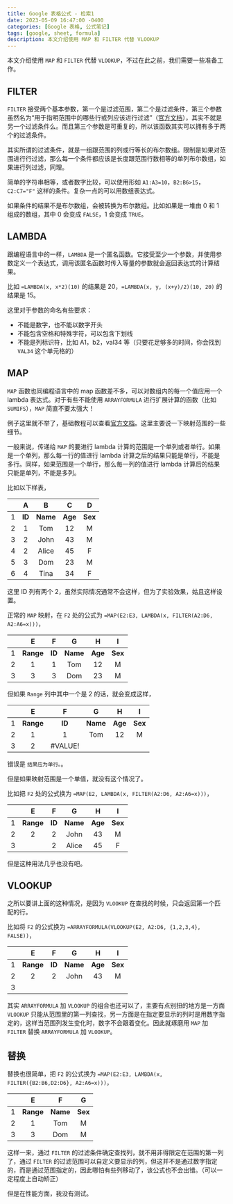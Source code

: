 ```yaml
---
title: Google 表格公式 - 检索1
date: 2023-05-09 16:47:00 -0400
categories: [Google 表格, 公式笔记]
tags: [google, sheet, formula]
description: 本文介绍使用 MAP 和 FILTER 代替 VLOOKUP
---
```


本文介绍使用 `MAP` 和 `FILTER` 代替 `VLOOKUP`，不过在此之前，我们需要一些准备工作。

## FILTER

`FILTER` 接受两个基本参数，第一个是过滤范围，第二个是过滤条件，第三个参数虽然名为“用于指明范围中的哪些行或列应该进行过滤”（[官方文档](https://support.google.com/docs/answer/3093197)），其实不就是另一个过滤条件么。而且第三个参数是可重复的，所以该函数其实可以拥有多于两个的过滤条件。

其实所谓的过滤条件，就是一组跟范围的列或行等长的布尔数组。限制是如果对范围进行行过滤，那么每一个条件都应该是长度跟范围行数相等的单列布尔数组，如果进行列过滤，同理。

简单的字符串相等，或者数字比较，可以使用形如 `A1:A3=10`，`B2:B6>15`，`C2:C7="F"` 这样的条件。复杂一点的可以用数组表达式。

如果条件的结果不是布尔数组，会被转换为布尔数组。比如如果是一堆由 0 和 1 组成的数组，其中 0 会变成 `FALSE`，1 会变成 `TRUE`。

## LAMBDA

跟编程语言中的一样，`LAMBDA` 是一个匿名函数。它接受至少一个参数，并使用参数定义一个表达式，调用该匿名函数时传入等量的参数就会返回表达式的计算结果。

比如 `=LAMBDA(x, x*2)(10)` 的结果是 20，`=LAMBDA(x, y, (x+y)/2)(10, 20)` 的结果是 15。

这里对于参数的命名有些要求：

- 不能是数字，也不能以数字开头
- 不能包含空格和特殊字符，可以包含下划线
- 不能是列标识符，比如 A1，b2，val34 等（只要花足够多的时间，你会找到 `VAL34` 这个单元格的）

## MAP

`MAP` 函数也同编程语言中的 map 函数差不多，可以对数组内的每一个值应用一个 lambda 表达式。对于有些不能使用 `ARRAYFORMULA` 进行扩展计算的函数（比如 `SUMIFS`），`MAP` 简直不要太强大！

例子这里就不举了，基础教程可以查看[官方文档](https://support.google.com/docs/answer/12568985)。这里主要说一下映射范围的一些细节。

一般来说，传递给 `MAP` 的要进行 lambda 计算的范围是一个单列或者单行。如果是一个单列，那么每一行的值进行 lambda 计算之后的结果只能是单行，不能是多行。同样，如果范围是一个单行，那么每一列的值进行 lambda 计算后的结果只能是单列，不能是多列。

比如以下样表，

|   | A | B | C | D |
|:-:|:-:|:-:|:-:|:-:|
| 1 | **ID** | **Name** | **Age** | **Sex** |
| 2 | 1  | Tom   | 12  | M   |
| 3 | 2  | John  | 43  | M   |
| 4 | 2  | Alice | 45  | F   |
| 5 | 3  | Dom   | 23  | M   |
| 6 | 4  | Tina  | 34  | F   |

这里 ID 列有两个 2，虽然实际情况通常不会这样，但为了实验效果，姑且这样设置。

正常的 `MAP` 映射，在 `F2` 处的公式为 `=MAP(E2:E3, LAMBDA(x, FILTER(A2:D6, A2:A6=x)))`，

|   | E | F | G | H | I |
|:-:|:-:|:-:|:-:|:-:|:-:|
| 1 | **Range** | **ID** | **Name** | **Age** | **Sex** |
| 2 | 1     | 1  | Tom  | 12  | M   |
| 3 | 3     | 3  | Dom  | 23  | M   |

但如果 `Range` 列中其中一个是 2 的话，就会变成这样，

|   | E | F | G | H | I |
|:-:|:-:|:-:|:-:|:-:|:-:|
| 1 | **Range** | **ID** | **Name** | **Age** | **Sex** |
| 2 | 1     | 1  | Tom  | 12  | M   |
| 3 | 2     | #VALUE! |

错误是 `结果应为单行。`。

但是如果映射范围是一个单值，就没有这个情况了。

比如把 `F2` 处的公式换为 `=MAP(E2, LAMBDA(x, FILTER(A2:D6, A2:A6=x)))`，

|   | E | F | G | H | I |
|:-:|:-:|:-:|:-:|:-:|:-:|
| 1 | **Range** | **ID** | **Name** | **Age** | **Sex** |
| 2 | 2 | 2 | John  | 43 | M |
| 3 | | 2 | Alice | 45 | F |

但是这种用法几乎也没有吧。

## VLOOKUP

之所以要讲上面的这种情况，是因为 `VLOOKUP` 在查找的时候，只会返回第一个匹配的行。

比如将 `F2` 的公式换为 `=ARRAYFORMULA(VLOOKUP(E2, A2:D6, {1,2,3,4}, FALSE))`，

|   | E | F | G | H | I |
|:-:|:-:|:-:|:-:|:-:|:-:|
| 1 | **Range** | **ID** | **Name** | **Age** | **Sex** |
| 2 | 2 | 2 | John  | 43 | M |
| 3 |

其实 `ARRAYFORMULA` 加 `VLOOKUP` 的组合也还可以了，主要有点别扭的地方是一方面 `VLOOKUP` 只能从范围里的第一列查找，另一方面是在指定要显示的列时是用数字指定的，这样当范围列发生变化时，数字不会跟着变化。因此就琢磨用 `MAP` 加 `FILTER` 替换 `ARRAYFORMULA` 加 `VLOOKUP`。

## 替换

替换也很简单，把 `F2` 的公式换为 `=MAP(E2:E3, LAMBDA(x, FILTER({B2:B6,D2:D6}, A2:A6=x)))`，

|   | E | F | G |
|:-:|:-:|:-:|:-:|
| 1 | **Range** | **Name** | **Sex** |
| 2 | 1     | Tom | M   |
| 3 | 3     | Dom | M   |

这样一来，通过 `FILTER` 的过滤条件确定查找列，就不用非得限定在范围的第一列了，通过 `FILTER` 的过滤范围可以自定义要显示的列，但这并不是通过数字指定的，而是通过范围指定的，因此哪怕有些列移动了，该公式也不会出错。（可以一定程度上自动矫正）

但是在性能方面，我没有测试。
